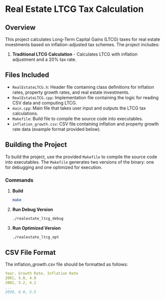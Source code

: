 # Real Estate LTCG Tax Calculation

## Overview

This project calculates Long-Term Capital Gains (LTCG) taxes for real estate investments based on inflation-adjusted tax schemes. The project includes:

1. **Traditional LTCG Calculation** - Calculates LTCG with inflation adjustment and a 20% tax rate.

## Files Included

- `RealEstateLTCG.h`: Header file containing class definitions for inflation rates, property growth rates, and real estate investments.
- `RealEstateLTCG.cpp`: Implementation file containing the logic for reading CSV data and computing LTCG.
- `main.cpp`: Main file that takes user input and outputs the LTCG tax calculations.
- `Makefile`: Build file to compile the source code into executables.
- `inflation_growth.csv`: CSV file containing inflation and property growth rate data (example format provided below).

## Building the Project

To build the project, use the provided `Makefile` to compile the source code into executables. The `Makefile` generates two versions of the binary: one for debugging and one optimized for execution.

### Commands

1. **Build**
   ```bash
   make
2. **Run Debug Version**
   ```bash
   ./realestate_ltcg_debug
3. **Run Optimized Version**
   ```bash
   ./realestate_ltcg_opt

## CSV File Format

The inflation_growth.csv file should be formatted as follows:
```yaml
Year, Growth Rate, Inflation Rate
2001, 5.0, 4.0
2002, 5.2, 4.1
...
2030, 6.0, 5.5

